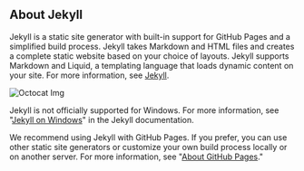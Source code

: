 ## About Jekyll

Jekyll is a static site generator with built-in support for GitHub Pages and a simplified build process. Jekyll takes Markdown and HTML files and creates a complete static website based on your choice of layouts. Jekyll supports Markdown and Liquid, a templating language that loads dynamic content on your site. For more information, see [Jekyll](https://jekyllrb.com/).

![Octocat Img]('../assets/img/skytap-logo.png')

Jekyll is not officially supported for Windows. For more information, see "[Jekyll on Windows](http://jekyllrb.com/docs/windows/#installation)" in the Jekyll documentation.

We recommend using Jekyll with GitHub Pages. If you prefer, you can use other static site generators or customize your own build process locally or on another server. For more information, see "[About GitHub Pages](https://docs.github.com/en/articles/about-github-pages#static-site-generators)."
